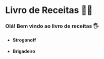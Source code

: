 # Livro de Receitas :woman_cook: 

### Olá! Bem vindo ao livro de receitas :raised_hand_with_fingers_splayed: 

* #### Strogonoff

* #### Brigadeiro

  

